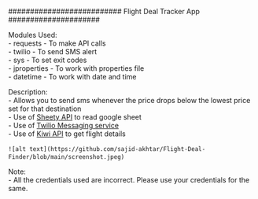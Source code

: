 ########################## Flight Deal Tracker App #####################

Modules Used:<br/>
    - requests - To make API calls<br/>
    - twilio - To send SMS alert<br/>
    - sys - To set exit codes<br/>
    - jproperties - To work with properties file<br/>
    - datetime - To work with date and time<br/>

Description:<br/>
    - Allows you to send sms whenever the price drops below the lowest price set for that destination<br/>
    - Use of <a href="https://sheety.co/">Sheety API</a> to read google sheet<br/>
    - Use of <a href="https://www.twilio.com/en-us">Twilio Messaging service</a><br/>
    - Use of <a href="https://newsapi.org/">Kiwi API</a> to get flight details<br/>

    ![alt text](https://github.com/sajid-akhtar/Flight-Deal-Finder/blob/main/screenshot.jpeg)

Note:<br/>
    - All the credentials used are incorrect. Please use your credentials for the same.